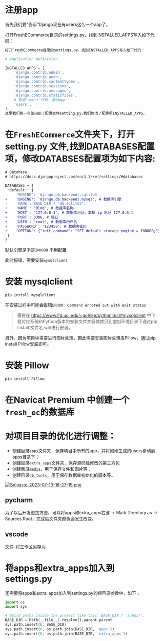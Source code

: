 # 注册app
首先我们要“告诉”Django现在有users这么一个app了。

打开FreshECommerce目录的settings.py，找到INSTALLED_APPS写入如下代码：
```python
打开FreshECommerce目录的settings.py，找到INSTALLED_APPS写入如下代码：

# Application definition
 
INSTALLED_APPS = [
    'django.contrib.admin',
    'django.contrib.auth',
    'django.contrib.contenttypes',
    'django.contrib.sessions',
    'django.contrib.messages',
    'django.contrib.staticfiles',
    # 新增'users'代码，激活app
    'users',
]
这里我们第一次使用到了配置文件setting.py,我们修改了配置项INSTALLED_APPS。
```

# 在`FreshECommerce`文件夹下，打开setting.py 文件,找到DATABASES配置项，修改DATABSES配置项为如下内容:
```diff
# Database
# https://docs.djangoproject.com/en/4.1/ref/settings/#databases

DATABASES = {
 'default': {
-    'ENGINE': 'django.db.backends.sqlite3',
+    'ENGINE': 'django.db.backends.mysql', # 数据库引擎
-     NAME': BASE_DIR / 'db.sqlite3',
+    'NAME': 'Blog', # 数据库名称
+    'HOST': '127.0.0.1', # 数据库地址，本机 ip 地址 127.0.0.1
+    'PORT': 3306, # 端口
+    'USER': 'root', # 数据库用户名
+    'PASSWORD': '123456', # 数据库密码
+    "OPTION": {"init_command": "SET default_storage_engine = INNODB;"},
 }
}
```
默认引擎是不是`INNODB` 不用配置

此时报错，需要安装`mysqlclient`

# 安装 mysqlclient
```sh
pip install mysqlclient
```
在安装过程中可能会报错`ERROR: Command errored out with exit status`
> 需要在 https://www.lfd.uci.edu/~gohlke/pythonlibs/#mysqlclient 中下载对应系统和Python版本的安装文件并将其拷贝到虚拟环境目录下通过pip install 文件名.whl进行安装。

另外，因为项目中需要进行图片处理，因此需要安装图片处理库Pillow，通过pip install Pillow安装即可。

# 安装 Pillow
```sh
pip install Pillow
```

# 在Navicat Premium 中创建一个`fresh_ec`的数据库

# 对项目目录的优化进行调整：
 - 创建目录`apps`文件夹，保存项目中所有的app，并将刚刚生成的users移动到apps目录下；
 - 创建目录`extra_apps`文件夹，保存源码经修改的第三方包
 - 创建目录`media`，用于保存文件和图片等；
 - 创建目录`db_tools`，用于保存数据库初始化的脚本等。

[![Snipaste-2023-07-13-16-27-15.png](https://i.postimg.cc/ZnF4KDzS/Snipaste-2023-07-13-16-27-15.png)](https://postimg.cc/zHB9x7ft)

## pycharm
为了以后开发更加方便，可以将apps和extra_apps右键 → Mark Directory as → Sources Root，完成后文件夹颜色会发生改变。
## vscode
文件-将工作区另存为

# 将apps和extra_apps加入到settings.py
还需要将apps和extra_apps加入到settings.py的根目录参数中，如下：

```python
import os
import sys

# Build paths inside the project like this: BASE_DIR / 'subdir'.
BASE_DIR = Path(__file__).resolve().parent.parent
sys.path.insert(0, BASE_DIR)
sys.path.insert(0, os.path.join(BASE_DIR, 'apps'))
sys.path.insert(0, os.path.join(BASE_DIR, 'extra_apps'))
```